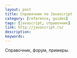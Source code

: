 ```yaml
---
layout: post
title: Справочник по Javascript
category: [reference, guides]
tags: [javascript, справочник]
link: http://javascript.ru/
description:
keywords:
---
```


<p>Справочник, форум, примеры.</p>
